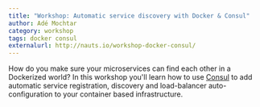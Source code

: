 ```yaml
---
title: "Workshop: Automatic service discovery with Docker & Consul"
author: Adé Mochtar
category: workshop
tags: docker consul
externalurl: http://nauts.io/workshop-docker-consul/
---
```

How do you make sure your microservices can find each other in a Dockerized world?
In this workshop you'll learn how to use [Consul](https://consul.io) to add automatic service registration, discovery and load-balancer auto-configuration to your container based infrastructure.
